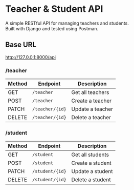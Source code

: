 # Teacher & Student API

A simple RESTful API for managing teachers and students.  
Built with Django and tested using Postman.

## Base URL

http://127.0.0.1:8000/api

### /teacher

| Method | Endpoint        | Description      |
| ------ | --------------- | ---------------- |
| GET    | `/teacher`      | Get all teachers |
| POST   | `/teacher`      | Create a teacher |
| PATCH  | `/teacher/{id}` | Update a teacher |
| DELETE | `/teacher/{id}` | Delete a teacher |

### /student

| Method | Endpoint        | Description      |
| ------ | --------------- | ---------------- |
| GET    | `/student`      | Get all students |
| POST   | `/student`      | Create a student |
| PATCH  | `/student/{id}` | Update a student |
| DELETE | `/student/{id}` | Delete a student |
